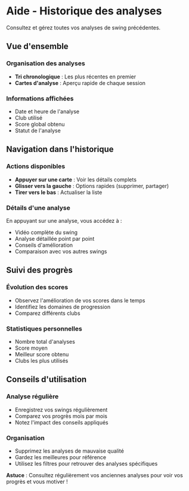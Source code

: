 # Aide - Historique des analyses

Consultez et gérez toutes vos analyses de swing précédentes.

## Vue d'ensemble

### Organisation des analyses
- **Tri chronologique** : Les plus récentes en premier
- **Cartes d'analyse** : Aperçu rapide de chaque session

### Informations affichées
- Date et heure de l'analyse
- Club utilisé
- Score global obtenu
- Statut de l'analyse

## Navigation dans l'historique

### Actions disponibles
- **Appuyer sur une carte** : Voir les détails complets
- **Glisser vers la gauche** : Options rapides (supprimer, partager)
- **Tirer vers le bas** : Actualiser la liste

### Détails d'une analyse
En appuyant sur une analyse, vous accédez à :
- Vidéo complète du swing
- Analyse détaillée point par point
- Conseils d'amélioration
- Comparaison avec vos autres swings

## Suivi des progrès

### Évolution des scores
- Observez l'amélioration de vos scores dans le temps
- Identifiez les domaines de progression
- Comparez différents clubs

### Statistiques personnelles
- Nombre total d'analyses
- Score moyen
- Meilleur score obtenu
- Clubs les plus utilisés

## Conseils d'utilisation

### Analyse régulière
- Enregistrez vos swings régulièrement
- Comparez vos progrès mois par mois
- Notez l'impact des conseils appliqués

### Organisation
- Supprimez les analyses de mauvaise qualité
- Gardez les meilleures pour référence
- Utilisez les filtres pour retrouver des analyses spécifiques

**Astuce** : Consultez régulièrement vos anciennes analyses pour voir vos progrès et vous motiver !